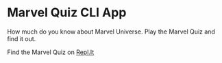 # Marvel Quiz CLI App

How much do you know about Marvel Universe. Play the Marvel Quiz and find it out.

Find the Marvel Quiz on [Repl.It](https://replit.com/@jeffrinmb/marvel-quiz?embed=1&output=1)
